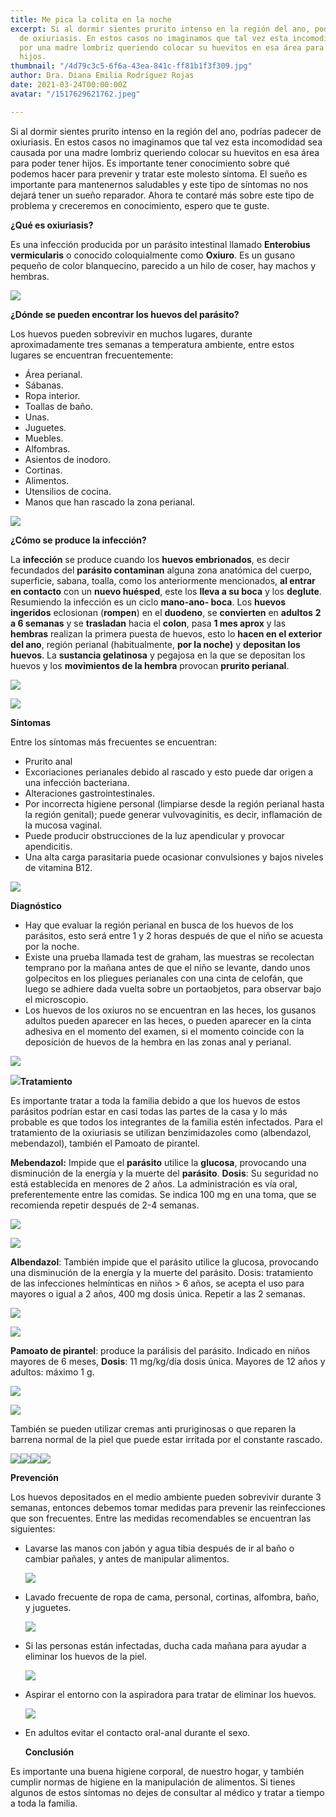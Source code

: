 ```yaml
---
title: Me pica la colita en la noche
excerpt: Si al dormir sientes prurito intenso en la región del ano, podrías padecer
  de oxiuriasis. En estos casos no imaginamos que tal vez esta incomodidad sea causada
  por una madre lombriz queriendo colocar su huevitos en esa área para poder tener
  hijos.
thumbnail: "/4d79c3c5-6f6a-43ea-841c-ff81b1f3f309.jpg"
author: Dra. Diana Emilia Rodríguez Rojas
date: 2021-03-24T00:00:00Z
avatar: "/1517629621762.jpeg"

---
```

Si al dormir sientes prurito intenso en la región del ano, podrías padecer de oxiuriasis. En estos casos no imaginamos que tal vez esta incomodidad sea causada por una madre lombriz queriendo colocar su huevitos en esa área para poder tener hijos. Es importante tener conocimiento sobre qué podemos hacer para prevenir y tratar este molesto síntoma. El sueño es importante para mantenernos saludables y este tipo de síntomas no nos dejará tener un sueño reparador. Ahora te contaré más sobre este tipo de problema y creceremos en conocimiento, espero que te guste.

**¿Qué es oxiuriasis?**

Es una infección producida por un parásito intestinal llamado **Enterobius vermicularis** o conocido coloquialmente como **Oxiuro**. Es un gusano pequeño de color blanquecino, parecido a un hilo de coser, hay machos y hembras.

![](/img_6966.jpg)

**¿Dónde se pueden encontrar los huevos del parásito?**

Los huevos pueden sobrevivir en muchos lugares, durante aproximadamente tres semanas a temperatura ambiente, entre estos lugares se encuentran frecuentemente:

* Área perianal.
* Sábanas.
* Ropa interior.
* Toallas de baño.
* Unas.
* Juguetes.
* Muebles.
* Alfombras.
* Asientos de inodoro.
* Cortinas.
* Alimentos.
* Utensilios de cocina.
* Manos que han rascado la zona perianal.

![](/img_6971-3.jpg)

**¿Cómo se produce la infección?**

La **infección** se produce cuando los **huevos embrionados**, es decir fecundados del **parásito contaminan** alguna zona anatómica del cuerpo, superficie, sabana, toalla, como los anteriormente mencionados, **al entrar en contacto** con un **nuevo huésped**, este los **lleva a su boca** y los **deglute**. Resumiendo la infección es un ciclo **mano-ano- boca**. Los **huevos ingeridos** eclosionan (**rompen**) en el **duodeno**, se **convierten** en **adultos** **2 a 6 semanas** y se **trasladan** hacia el **colon**, pasa **1 mes aprox** y las **hembras** realizan la primera puesta de huevos, esto lo **hacen en el exterior del ano**, región perianal (habitualmente, **por la noche)** y **depositan los huevos**. La **sustancia gelatinosa** y pegajosa en la que se depositan los huevos y los **movimientos de la hembra** provocan **prurito perianal**.

![](/img_6970.GIF)

![](/img_6972-2.JPG)

**Síntomas**

Entre los síntomas más frecuentes se encuentran:

* Prurito anal
* Excoriaciones perianales debido al rascado y esto puede dar origen a una infección bacteriana.
* Alteraciones gastrointestinales.
* Por incorrecta higiene personal (limpiarse desde la región perianal hasta la región genital); puede generar vulvovaginitis, es decir, inflamación de la mucosa vaginal.
* Puede producir obstrucciones de la luz apendicular y provocar apendicitis.
* Una alta carga parasitaria puede ocasionar convulsiones y bajos niveles de vitamina B12.

![](/img_6973.JPG)

**Diagnóstico**

* Hay que evaluar la región perianal en busca de los huevos de los parásitos, esto será entre 1 y 2 horas después de que el niño se acuesta por la noche.
* Existe una prueba llamada test de graham, las muestras se recolectan temprano por la mañana antes de que el niño se levante, dando unos golpecitos en los pliegues perianales con una cinta de celofán, que luego se adhiere dada vuelta sobre un portaobjetos, para observar bajo el microscopio.
* Los huevos de los oxiuros no se encuentran en las heces, los gusanos adultos pueden aparecer en las heces, o pueden aparecer en la cinta adhesiva en el momento del examen, si el momento coincide con la deposición de huevos de la hembra en las zonas anal y perianal.

![](/img_6974-2.JPG)

![](/captura-de-pantalla-2021-03-24-a-la-s-3-20-26-p-m.png)**Tratamiento**

Es importante tratar a toda la familia debido a que los huevos de estos parásitos podrían estar en casi todas las partes de la casa y lo más probable es que todos los integrantes de la familia estén infectados. Para el tratamiento de la oxiuriasis se utilizan benzimidazoles como (albendazol, mebendazol), también el Pamoato de pirantel.

**Mebendazol:** Impide que el **parásito** utilice la **glucosa**, provocando una disminución de la energía y la muerte del **parásito**. **Dosis**: Su seguridad no está establecida en menores de 2 años. La administración es vía oral, preferentemente entre las comidas. Se indica 100 mg en una toma, que se recomienda repetir después de 2-4 semanas.

![](/img_6983-2.JPG)

![](/img_6984.JPG)

**Albendazol**: También impide que el parásito utilice la glucosa, provocando una disminución de la energía y la muerte del parásito. Dosis: tratamiento de las infecciones helmínticas en niños > 6 años, se acepta el uso para mayores o igual a 2 años, 400 mg dosis única. Repetir a las 2 semanas.

![](/img_6979.PNG)

![](/img_6978.JPG)

**Pamoato de pirantel**: produce la parálisis del parásito. Indicado en niños mayores de 6 meses, **Dosis**: 11 mg/kg/día dosis única. Mayores de 12 años y adultos: máximo 1 g.

  
![](/img_6980.jpg)

![](/img_6981.jpg)

También se pueden utilizar cremas anti pruriginosas o que reparen la barrena normal de la piel que puede estar irritada por el constante rascado.

![](/captura-de-pantalla-2021-03-24-a-la-s-12-49-21-a-m.png)![](/captura-de-pantalla-2021-03-24-a-la-s-1-05-29-a-m.png)![](/captura-de-pantalla-2021-03-24-a-la-s-12-45-01-a-m.png)![](/captura-de-pantalla-2021-03-24-a-la-s-1-07-25-a-m.png)

**Prevención**

Los huevos depositados en el medio ambiente pueden sobrevivir durante 3 semanas, entonces debemos tomar medidas para prevenir las reinfecciones que son frecuentes. Entre las medidas recomendables se encuentran las siguientes:

* Lavarse las manos con jabón y agua tibia después de ir al baño o cambiar pañales, y antes de manipular alimentos.

  ![](/img_6976-2.JPG)
* Lavado frecuente de ropa de cama, personal, cortinas, alfombra, baño, y juguetes.

  ![](/img_6985.JPG)
* Si las personas están infectadas, ducha cada mañana para ayudar a eliminar los huevos de la piel.

  ![](/img_6987.JPG)
* Aspirar el entorno con la aspiradora para tratar de eliminar los huevos.

  ![](/img_6989.JPG)
* En adultos evitar el contacto oral-anal durante el sexo.

  **Conclusión**

Es importante una buena higiene corporal, de nuestro hogar, y también cumplir normas de higiene en la manipulación de alimentos. Si tienes algunos de estos síntomas no dejes de consultar al médico y tratar a tiempo a toda la familia.